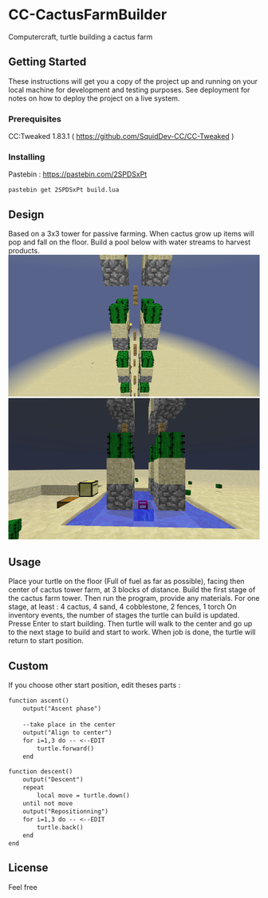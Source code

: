 # CC-CactusFarmBuilder
Computercraft, turtle building a cactus farm

## Getting Started

These instructions will get you a copy of the project up and running on your local machine for development and testing purposes. See deployment for notes on how to deploy the project on a live system.

### Prerequisites

CC:Tweaked 1.83.1 ( https://github.com/SquidDev-CC/CC-Tweaked )

### Installing

Pastebin : https://pastebin.com/2SPDSxPt

```
pastebin get 2SPDSxPt build.lua
```

## Design

Based on a 3x3 tower for passive farming. When cactus grow up items will pop and fall on the floor. Build a pool below with water streams to harvest products.
![Cactus farm stages](https://raw.githubusercontent.com/absolument/CC-CactusFarmBuilder/master/2019-07-16_13.54.35.png)
![Cactus farm base](https://raw.githubusercontent.com/absolument/CC-CactusFarmBuilder/master/2019-07-16_15.24.26.png)

## Usage

Place your turtle on the floor (Full of fuel as far as possible), facing then center of cactus tower farm, at 3 blocks of distance.
Build the first stage of the cactus farm tower.
Then run the program, provide any materials. For one stage, at least : 4 cactus, 4 sand, 4 cobblestone, 2 fences, 1 torch
On inventory events, the number of stages the turtle can build is updated.
Presse Enter to start building. Then turtle will walk to the center and go up to the next stage to build and start to work. When job is done, the turtle will return to start position.

## Custom

If you choose other start position, edit theses parts :

```
function ascent()
	output("Ascent phase")
	
	--take place in the center
	output("Align to center")
	for i=1,3 do -- <--EDIT
		turtle.forward()
	end
```

```
function descent()
	output("Descent")
	repeat
		local move = turtle.down()
	until not move
	output("Repositionning")
	for i=1,3 do -- <--EDIT
		turtle.back()
	end
end
```

## License

Feel free


